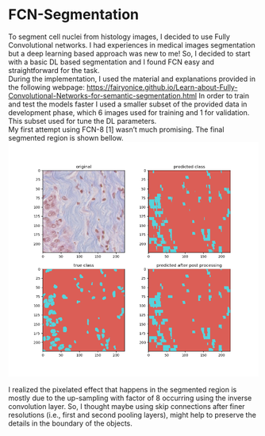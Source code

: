 # FCN-Segmentation
To segment cell nuclei from histology images, I decided to use Fully Convolutional networks. I had experiences in medical images segmentation but a deep learning based approach was new to me! So, I decided to start with a basic DL based segmentation and I found FCN easy and straightforward for the task. <br/>
During the implementation, I used the material and explanations provided in the following webpage:
https://fairyonice.github.io/Learn-about-Fully-Convolutional-Networks-for-semantic-segmentation.html
In order to train and test the models faster I used a smaller subset of the provided data in development phase, which 6 images used for training and 1 for validation. This subset used for tune the DL parameters. <br/>
My first attempt using FCN-8 [1] wasn’t much promising. The final segmented region is shown bellow. 
![](images/First.png)

I realized the pixelated effect that happens in the segmented region is mostly due to the up-sampling with factor of 8 occurring using the inverse convolution layer. So, I thought maybe using skip connections after finer resolutions (i.e., first and second pooling layers), might help to preserve the details in the boundary of the objects.
